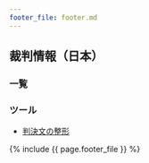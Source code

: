 ```yaml
---
footer_file: footer.md
---
```



## 裁判情報（日本）

### 一覧



### ツール

- [判決文の整形](/tools/beautify-text-of-case.html)

{% include {{ page.footer_file }}  %}
